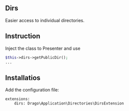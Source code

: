 ## Dirs
Easier access to individual directories.

## Instruction
Inject the class to Presenter and use
```php
$this->dirs->getPublicDir();
...
```

## Installatios
Add the configuration file:

```neon
extensions:
	dirs: Drago\Application\Directories\DirsExtension
```
